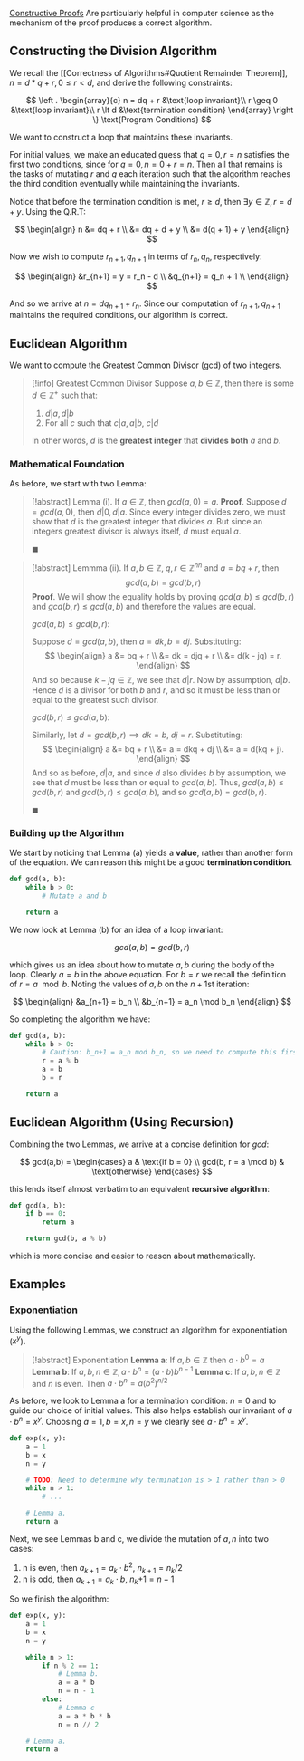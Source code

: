 [Constructive Proofs](https://en.wikipedia.org/wiki/Constructivism_(philosophy_of_mathematics)) Are particularly helpful in computer science as the mechanism of the proof produces a correct algorithm.

## Constructing the Division Algorithm

We recall the [[Correctness of Algorithms#Quotient Remainder Theorem]], $n = d*q + r, 0 \leq r \lt d$, and derive the following constraints:

$$
\left .
\begin{array}{c}
n = dq + r &\text{loop invariant}\\
r \geq 0 &\text{loop invariant}\\
r \lt d &\text{termination condition}
\end{array}
\right \} \text{Program Conditions}
$$

We want to construct a loop that maintains these invariants.

For initial values, we make an educated guess that $q = 0, r = n$ satisfies the first two conditions, since for $q = 0, n = 0 + r = n$. Then all that remains is the tasks of mutating $r$ and $q$ each iteration such that the algorithm reaches the third condition eventually while maintaining the invariants. 

Notice that before the termination condition is met, $r \geq d$, then $\exists y \in \mathbb{Z}, r = d + y$. Using the Q.R.T:

$$
\begin{align}
n &= dq + r \\
&= dq + d + y \\
&= d(q + 1) + y
\end{align}
$$

Now we wish to compute $r_{n+1}, q_{n+1}$ in terms of $r_n, q_n$, respectively:

$$
\begin{align}
&r_{n+1} = y = r_n - d \\
&q_{n+1} = q_n + 1 \\ 
\end{align}
$$

And so we arrive at $n = dq_{n+1} + r_n$. Since our computation of $r_{n+1},q_{n+1}$ maintains the required conditions, our algorithm is correct.

## Euclidean Algorithm

We want to compute the Greatest Common Divisor (gcd) of two integers.

> [!info] Greatest Common Divisor
> Suppose $a, b \in \mathbb{Z}$, then there is some $d \in \mathbb{Z}^+$ such that:
> 1. $d | a, d | b$
> 2. For all $c$ such that $c|a, a|b$, $c|d$
>    
>  In other words, $d$ is the **greatest integer** that **divides both** $a$ and $b$.

### Mathematical Foundation

As before, we start with two Lemma:

> [!abstract] Lemma (i).
> If $a \in \mathbb{Z}$, then $gcd(a, 0) = a$.
> **Proof**.
> Suppose $d = gcd(a, 0)$, then $d|0, d|a$. Since every integer divides zero, we must show that $d$ is the greatest integer that divides $a$. But since an integers greatest divisor is always itself, $d$ must equal $a$.
> 
> $\blacksquare$

> [!abstract] Lemmma (ii).
> If $a, b \in \mathbb{Z}, \; q, r \in \mathbb{Z}^{nn}$ and $a = bq + r$, then
> $$
> gcd(a, b) = gcd(b, r)
> $$
> **Proof**.
> We will show the equality holds by proving $gcd(a, b) \leq gcd(b, r)$ and
> $gcd(b, r) \leq gcd(a, b)$ and therefore the values are equal.
> 
> $gcd(a, b) \leq gcd(b, r)$:
> 
> Suppose $d = gcd(a, b)$, then $a = dk, b = dj$. Substituting:
> $$
> \begin{align}
> a &= bq + r \\
> &= dk = djq + r \\
> &= d(k - jq) = r. 	
> \end{align}
> $$
> And so because $k - jq \in \mathbb{Z}$, we see that $d | r$. Now by assumption, $d | b$. Hence $d$ is a divisor for both $b$ and $r$, and so it must be less than or equal to the greatest such divisor.
> 
> $gcd(b,r) \leq gcd(a, b)$:
> 
> Similarly, let $d = gcd(b, r) \implies dk = b, \; dj = r$. Substituting:
> $$
> \begin{align}
> a &= bq + r \\
> &= a = dkq + dj \\
> &= a = d(kq + j). 
> \end{align}
> $$
> And so as before, $d | a$, and since $d$ also divides $b$ by assumption, we see that $d$ must be less than or equal to $gcd(a, b)$. Thus, $gcd(a, b) \leq gcd(b, r)$ and $gcd(b, r) \leq gcd(a, b)$, and so $gcd(a, b) = gcd(b, r)$.
> 
> $\blacksquare$

### Building up the Algorithm

We start by noticing that Lemma (a) yields a **value**, rather than another form of the equation. We can reason this might be a good **termination condition**.

```Python
def gcd(a, b):
	while b > 0:
		# Mutate a and b 

	return a
```

We now look at Lemma (b) for an idea of a loop invariant:

$$
gcd(a, b) = gcd(b, r)
$$

which gives us an idea about how to mutate $a, b$ during the body of the loop. Clearly $a = b$ in the above equation. For $b = r$ we recall the definition of $r = a \mod b$.  Noting the values of $a, b$ on the $n+1$st iteration:

$$
\begin{align}
&a_{n+1} = b_n \\
&b_{n+1} = a_n \mod b_n
\end{align}
$$

So completing the algorithm we have:

```Python
def gcd(a, b):
	while b > 0:
		# Caution: b_n+1 = a_n mod b_n, so we need to compute this first
		r = a % b
		a = b
		b = r

	return a
```

## Euclidean Algorithm (Using Recursion)

Combining the two Lemmas, we arrive at a concise definition for $gcd$:

$$
gcd(a,b) = 
\begin{cases}
a & \text{if b = 0} \\
gcd(b, r = a \mod b) & \text{otherwise}
\end{cases}
$$

this lends itself almost verbatim to an equivalent **recursive algorithm**:

```Python
def gcd(a, b):
	if b == 0:
		return a

	return gcd(b, a % b)
```

which is more concise and easier to reason about mathematically.

## Examples

### Exponentiation

Using the following Lemmas, we construct an algorithm for exponentiation ($x^y$).

> [!abstract] Exponentiation
> **Lemma a**: If $a, b \in \mathbb{Z}$ then $a \cdot b^0 = a$
> **Lemma b**: If $a, b, n \in \mathbb{Z}, a \cdot b^n = (a \cdot b)b^{n-1}$
> **Lemma c**: If $a, b, n \in \mathbb{Z}$ and $n$ is even. Then $a \cdot b^n = a(b^2)^{n/2}$

As before, we look to Lemma a for a termination condition: $n = 0$ and to guide our choice of initial values. This also helps establish our invariant of $a \cdot b^n = x^y$. Choosing $a = 1, b = x, n = y$ we clearly see $a \cdot b^n = x^y$.

```Python
def exp(x, y):
	a = 1
	b = x
	n = y

	# TODO: Need to determine why termination is > 1 rather than > 0
	while n > 1:
		# ...	

	# Lemma a.
	return a
```

Next, we see Lemmas b and c, we divide the mutation of $a, n$ into two cases:
1. n is even, then $a_{k+1} = a_k \cdot b^2$, $n_{k+1} = n_k / 2$
2. n is odd, then $a_{k+1} = a_k \cdot b$, $n_k{+1} = n - 1$

So we finish the algorithm:

```Python
def exp(x, y):
	a = 1
	b = x
	n = y

	while n > 1:
		if n % 2 == 1:
			# Lemma b.
			a = a * b 
			n = n - 1 
		else:
			# Lemma c
			a = a * b * b
			n = n // 2	

	# Lemma a.
	return a
```